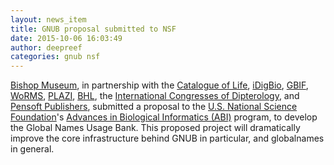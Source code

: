 ```yaml
---
layout: news_item
title: GNUB proposal submitted to NSF
date: 2015-10-06 16:03:49
author: deepreef
categories: gnub nsf
---
```


[Bishop Museum], in partnership with the [Catalogue of Life], [iDigBio],
[GBIF], [WoRMS], [PLAZI], [BHL], the [International Congresses of Dipterology],
and [Pensoft Publishers], submitted a proposal to the [U.S. National Science
Foundation]'s [Advances in Biological Informatics (ABI)] program, to develop
the Global Names Usage Bank.  This proposed project will dramatically improve
the core infrastructure behind GNUB in particular, and globalnames in general.


[Bishop Museum]: http://www.bishopmuseum.org
[Catalogue of Life]: http://www.catalogueoflife.org/
[iDigBio]: https://www.idigbio.org/
[GBIF]: http://www.gbif.org
[WoRMS]: http://marinespecies.org/
[PLAZI]: http://plazi.org/
[BHL]: http://biodiversitylibrary.org/
[International Congresses of Dipterology]: http://www.nadsdiptera.org/ICD/ICDhome.htm
[Pensoft Publishers]: http://www.pensoft.net/
[U.S. National Science Foundation]: http://www.nsf.gov
[Advances in Biological Informatics (ABI)]: http://www.nsf.gov/funding/pgm_summ.jsp?pims_id=5444
